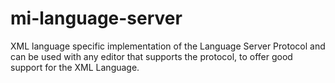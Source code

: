 # mi-language-server
XML language specific implementation of the Language Server Protocol and can be used with any editor that supports the protocol, to offer good support for the XML Language.
